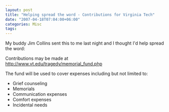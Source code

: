 ```yaml
---
layout: post
title: "Helping spread the word - Contributions for Virginia Tech"
date: "2007-04-18T07:04:00+06:00"
categories: Misc 
tags: 
---
```


My buddy Jim Collins sent this to me last night and I thought I'd help spread the word:

Contributions may be made at <a href="http://www.vt.edu/tragedy/memorial_fund.php">http://www.vt.edu/tragedy/memorial_fund.php</a>

The fund will be used to cover expenses including but not limited to:

<ul>
<li>Grief counseling
<li>Memorials
<li>Communication expenses
<li>Comfort expenses
<li>Incidental needs 
</ul>
